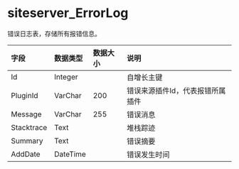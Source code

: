 # siteserver_ErrorLog

错误日志表，存储所有报错信息。

| 字段 | 数据类型 | 数据大小 | 说明 |
| :----- | :----- | :----- | :----- |
|Id	|Integer|		|自增长主键|
|PluginId	|VarChar|	200|	错误来源插件Id，代表报错所属插件|
|Message|	VarChar|	255|	错误消息|
|Stacktrace	|Text|		|堆栈踪迹|
|Summary	|Text|		|错误摘要|
|AddDate	|DateTime|		|错误发生时间|